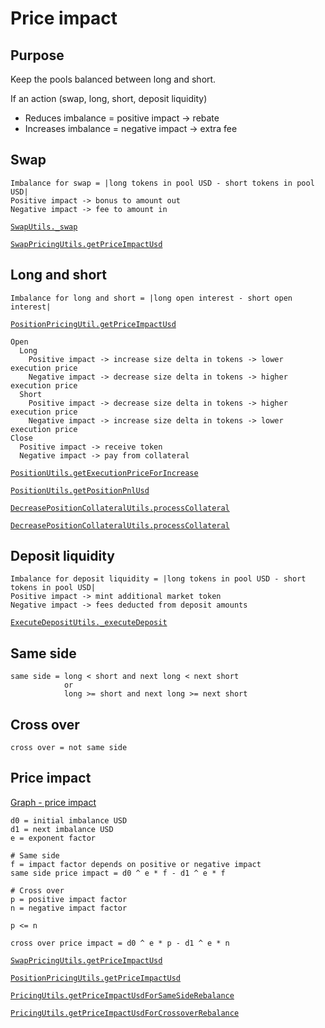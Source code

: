 # Price impact

## Purpose

Keep the pools balanced between long and short.

If an action (swap, long, short, deposit liquidity)

- Reduces imbalance = positive impact -> rebate
- Increases imbalance = negative impact -> extra fee

## Swap

```
Imbalance for swap = |long tokens in pool USD - short tokens in pool USD|
Positive impact -> bonus to amount out
Negative impact -> fee to amount in
```

[`SwapUtils._swap`](https://github.com/gmx-io/gmx-synthetics/blob/caf3dd8b51ad9ad27b0a399f668e3016fd2c14df/contracts/swap/SwapUtils.sol#L271-L337)

[`SwapPricingUtils.getPriceImpactUsd`](https://github.com/gmx-io/gmx-synthetics/blob/caf3dd8b51ad9ad27b0a399f668e3016fd2c14df/contracts/pricing/SwapPricingUtils.sol#L109-L166)

## Long and short

```
Imbalance for long and short = |long open interest - short open interest|
```

[`PositionPricingUtil.getPriceImpactUsd`](https://github.com/gmx-io/gmx-synthetics/blob/caf3dd8b51ad9ad27b0a399f668e3016fd2c14df/contracts/pricing/PositionPricingUtils.sol#L159-L182)

```
Open
  Long
    Positive impact -> increase size delta in tokens -> lower execution price
    Negative impact -> decrease size delta in tokens -> higher execution price
  Short
    Positive impact -> decrease size delta in tokens -> higher execution price
    Negative impact -> increase size delta in tokens -> lower execution price
Close
  Positive impact -> receive token
  Negative impact -> pay from collateral
```

[`PositionUtils.getExecutionPriceForIncrease`](https://github.com/gmx-io/gmx-synthetics/blob/caf3dd8b51ad9ad27b0a399f668e3016fd2c14df/contracts/position/PositionUtils.sol#L621-L714)

[`PositionUtils.getPositionPnlUsd`](https://github.com/gmx-io/gmx-synthetics/blob/caf3dd8b51ad9ad27b0a399f668e3016fd2c14df/contracts/position/PositionUtils.sol#L176-L233)

[`DecreasePositionCollateralUtils.processCollateral`](https://github.com/gmx-io/gmx-synthetics/blob/caf3dd8b51ad9ad27b0a399f668e3016fd2c14df/contracts/position/DecreasePositionCollateralUtils.sol#L139-L173)

[`DecreasePositionCollateralUtils.processCollateral`](https://github.com/gmx-io/gmx-synthetics/blob/caf3dd8b51ad9ad27b0a399f668e3016fd2c14df/contracts/position/DecreasePositionCollateralUtils.sol#L379-L386)

## Deposit liquidity

```
Imbalance for deposit liquidity = |long tokens in pool USD - short tokens in pool USD|
Positive impact -> mint additional market token
Negative impact -> fees deducted from deposit amounts
```

[`ExecuteDepositUtils._executeDeposit`](https://github.com/gmx-io/gmx-synthetics/blob/caf3dd8b51ad9ad27b0a399f668e3016fd2c14df/contracts/deposit/ExecuteDepositUtils.sol#L399-L486)

## Same side

```
same side = long < short and next long < next short
            or
            long >= short and next long >= next short
```

## Cross over

```
cross over = not same side
```

## Price impact

[Graph - price impact](https://www.desmos.com/calculator/sykma4sbbb)

```
d0 = initial imbalance USD
d1 = next imbalance USD
e = exponent factor

# Same side
f = impact factor depends on positive or negative impact
same side price impact = d0 ^ e * f - d1 ^ e * f

# Cross over
p = positive impact factor
n = negative impact factor

p <= n

cross over price impact = d0 ^ e * p - d1 ^ e * n
```

[`SwapPricingUtils.getPriceImpactUsd`](https://github.com/gmx-io/gmx-synthetics/blob/caf3dd8b51ad9ad27b0a399f668e3016fd2c14df/contracts/pricing/SwapPricingUtils.sol#L109-L166)

[`PositionPricingUtils.getPriceImpactUsd`](https://github.com/gmx-io/gmx-synthetics/blob/caf3dd8b51ad9ad27b0a399f668e3016fd2c14df/contracts/pricing/PositionPricingUtils.sol#L159-L182)

[`PricingUtils.getPriceImpactUsdForSameSideRebalance`](https://github.com/gmx-io/gmx-synthetics/blob/caf3dd8b51ad9ad27b0a399f668e3016fd2c14df/contracts/pricing/PricingUtils.sol#L61-L77)

[`PricingUtils.getPriceImpactUsdForCrossoverRebalance`](https://github.com/gmx-io/gmx-synthetics/blob/caf3dd8b51ad9ad27b0a399f668e3016fd2c14df/contracts/pricing/PricingUtils.sol#L88-L102)
